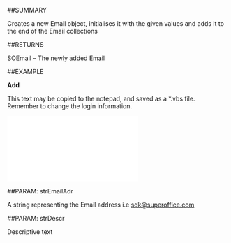 
##SUMMARY

Creates a new Email object, initialises it with the given values and adds it to the end of the Email collections


##RETURNS

SOEmail – The newly added Email


##EXAMPLE

**Add**

This text may be copied to the notepad, and saved as a *.vbs file. Remember to change the login information.

![](..\..\Examples\vbs\SOEmails.Add.vbs.txt)


##PARAM: strEmailAdr

A string representing the Email address i.e sdk@superoffice.com


##PARAM: strDescr

Descriptive text

